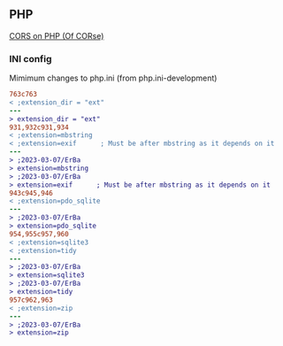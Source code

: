 ## PHP 

[CORS on PHP (Of CORse)](of-course.html)


### INI config

Mimimum changes to php.ini (from php.ini-development)
```diff
763c763
< ;extension_dir = "ext"
---
> extension_dir = "ext"
931,932c931,934
< ;extension=mbstring
< ;extension=exif      ; Must be after mbstring as it depends on it
---
> ;2023-03-07/ErBa
> extension=mbstring
> ;2023-03-07/ErBa
> extension=exif      ; Must be after mbstring as it depends on it
943c945,946
< ;extension=pdo_sqlite
---
> ;2023-03-07/ErBa
> extension=pdo_sqlite
954,955c957,960
< ;extension=sqlite3
< ;extension=tidy
---
> ;2023-03-07/ErBa
> extension=sqlite3
> ;2023-03-07/ErBa
> extension=tidy
957c962,963
< ;extension=zip
---
> ;2023-03-07/ErBa
> extension=zip
```
